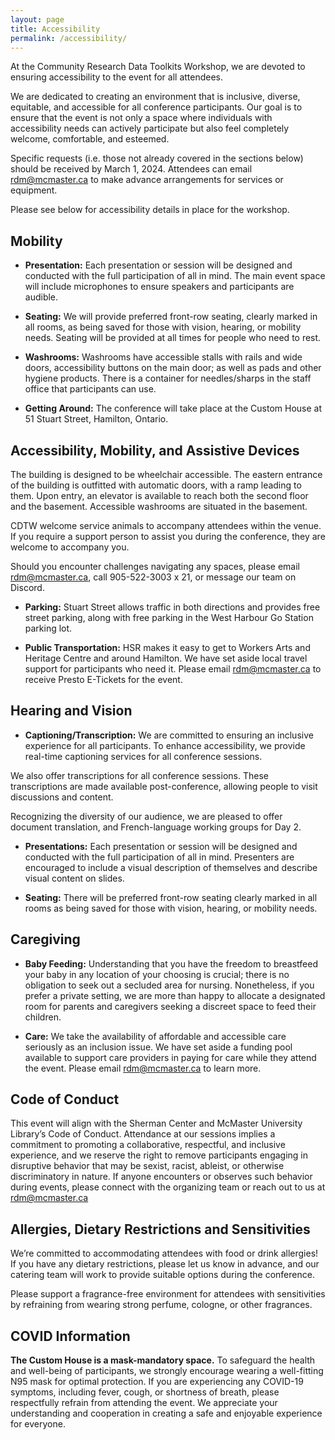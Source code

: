 ```yaml
---
layout: page
title: Accessibility
permalink: /accessibility/
---
```


At the Community Research Data Toolkits Workshop, we are devoted to ensuring accessibility to the event for all attendees. 

We are dedicated to creating an environment that is inclusive, diverse, equitable, and accessible for all conference participants. Our goal is to ensure that the event is not only a space where individuals with accessibility needs can actively participate but also feel completely welcome, comfortable, and esteemed. 

Specific requests (i.e. those not already covered in the sections below) should be received by March 1, 2024. Attendees can email rdm@mcmaster.ca to make advance arrangements for services or equipment. 

Please see below for accessibility details in place for the workshop. 

## Mobility 

- **Presentation:** Each presentation or session will be designed and conducted with the full participation of all in mind. The main event space will include microphones to ensure speakers and participants are audible. 

- **Seating:** We will provide preferred front-row seating, clearly marked in all rooms, as being saved for those with vision, hearing, or mobility needs. Seating will be provided at all times for people who need to rest.

- **Washrooms:** Washrooms have accessible stalls with rails and wide doors, accessibility buttons on the main door; as well as pads and other hygiene products. There is a container for needles/sharps in the staff office that participants can use. 

- **Getting Around:** The conference will take place at the Custom House at 51 Stuart Street, Hamilton, Ontario.  

## Accessibility, Mobility, and Assistive Devices  

The building is designed to be wheelchair accessible. The eastern entrance of the building is outfitted with automatic doors, with a ramp leading to them. Upon entry, an elevator is available to reach both the second floor and the basement. Accessible washrooms are situated in the basement. 

CDTW welcome service animals to accompany attendees within the venue. If you require a support person to assist you during the conference, they are welcome to accompany you. 

Should you encounter challenges navigating any spaces, please email rdm@mcmaster.ca, call 905-522-3003 x 21, or message our team on Discord. 

- **Parking:** Stuart Street allows traffic in both directions and provides free street parking, along with free parking in the West Harbour Go Station parking lot. 

- **Public Transportation:** HSR makes it easy to get to Workers Arts and Heritage Centre and around Hamilton. We have set aside local travel support for participants who need it. Please email rdm@mcmaster.ca to receive Presto E-Tickets for the event. 

## Hearing and Vision 

- **Captioning/Transcription:** We are committed to ensuring an inclusive experience for all participants. To enhance accessibility, we provide real-time captioning services for all conference sessions.  

We also offer transcriptions for all conference sessions. These transcriptions are made available post-conference, allowing people to visit discussions and content. 

Recognizing the diversity of our audience, we are pleased to offer document translation, and French-language working groups for Day 2. 

- **Presentations:** Each presentation or session will be designed and conducted with the full participation of all in mind. Presenters are encouraged to include a visual description of themselves and describe visual content on slides.

- **Seating:** There will be preferred front-row seating clearly marked in all rooms as being saved for those with vision, hearing, or mobility needs. 


## Caregiving 

- **Baby Feeding:** Understanding that you have the freedom to breastfeed your baby in any location of your choosing is crucial; there is no obligation to seek out a secluded area for nursing. Nonetheless, if you prefer a private setting, we are more than happy to allocate a designated room for parents and caregivers seeking a discreet space to feed their children. 

- **Care:** We take the availability of affordable and accessible care seriously as an inclusion issue. We have set aside a funding pool available to support care providers in paying for care while they attend the event. Please email rdm@mcmaster.ca to learn more. 


## Code of Conduct 

This event will align with the Sherman Center and McMaster University Library’s Code of Conduct. Attendance at our sessions implies a commitment to promoting a collaborative, respectful, and inclusive experience, and we reserve the right to remove participants engaging in disruptive behavior that may be sexist, racist, ableist, or otherwise discriminatory in nature. If anyone encounters or observes such behavior during events, please connect with the organizing team or reach out to us at rdm@mcmaster.ca 

## Allergies, Dietary Restrictions and Sensitivities 

We’re committed to accommodating attendees with food or drink allergies! If you have any dietary restrictions, please let us know in advance, and our catering team will work to provide suitable options during the conference. 

Please support a fragrance-free environment for attendees with sensitivities by refraining from wearing strong perfume, cologne, or other fragrances.  


## COVID Information 

**The Custom House is a mask-mandatory space.** To safeguard the health and well-being of participants, we strongly encourage wearing a well-fitting N95 mask for optimal protection. If you are experiencing any COVID-19 symptoms, including fever, cough, or shortness of breath, please respectfully refrain from attending the event. We appreciate your understanding and cooperation in creating a safe and enjoyable experience for everyone.

